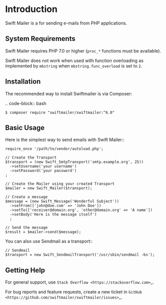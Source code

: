Introduction
============


Swift Mailer is a for sending e-mails from PHP applications.

System Requirements
-------------------

Swift Mailer requires PHP 7.0 or higher (``proc_*`` functions must be
available).

Swift Mailer does not work when used with function overloading as implemented
by ``mbstring`` when ``mbstring.func_overload`` is set to ``2``.

Installation
------------

The recommended way to install Swiftmailer is via Composer:

.. code-block:: bash

    $ composer require "swiftmailer/swiftmailer:^6.0"

Basic Usage
-----------

Here is the simplest way to send emails with Swift Mailer::

    require_once '/path/to/vendor/autoload.php';

    // Create the Transport
    $transport = (new Swift_SmtpTransport('smtp.example.org', 25))
      ->setUsername('your username')
      ->setPassword('your password')
    ;

    // Create the Mailer using your created Transport
    $mailer = new Swift_Mailer($transport);

    // Create a message
    $message = (new Swift_Message('Wonderful Subject'))
      ->setFrom(['john@doe.com' => 'John Doe'])
      ->setTo(['receiver@domain.org', 'other@domain.org' => 'A name'])
      ->setBody('Here is the message itself')
      ;

    // Send the message
    $result = $mailer->send($message);

You can also use Sendmail as a transport::

    // Sendmail
    $transport = new Swift_SendmailTransport('/usr/sbin/sendmail -bs');

Getting Help
------------

For general support, use `Stack Overflow <https://stackoverflow.com>`_.

For bug reports and feature requests, create a new ticket in `GitHub
<https://github.com/swiftmailer/swiftmailer/issues>`_.
